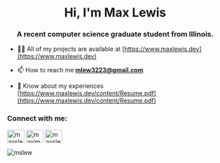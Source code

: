 <h1 align="center">Hi, I'm Max Lewis</h1>
<h3 align="center">A recent computer science graduate student from Illinois.</h3>

- 👨‍💻 All of my projects are available at [https://www.maxlewis.dev](https://www.maxlewis.dev)

- 📫 How to reach me **mlew3223@gmail.com**

- 📄 Know about my experiences [https://www.maxlewis.dev/content/Resume.pdf](https://www.maxlewis.dev/content/Resume.pdf)

<h3 align="left">Connect with me:</h3>
<p align="left">
<a href="https://twitter.com/maxslewis" target="blank"><img align="center" src="https://raw.githubusercontent.com/rahuldkjain/github-profile-readme-generator/master/src/images/icons/Social/twitter.svg" alt="maxslewis" height="30" width="40" /></a>
<a href="https://linkedin.com/in/maximuslewis" target="blank"><img align="center" src="https://raw.githubusercontent.com/rahuldkjain/github-profile-readme-generator/master/src/images/icons/Social/linked-in-alt.svg" alt="maximuslewis" height="30" width="40" /></a>
<a href="https://instagram.com/maxslewis" target="blank"><img align="center" src="https://raw.githubusercontent.com/rahuldkjain/github-profile-readme-generator/master/src/images/icons/Social/instagram.svg" alt="maxslewis" height="30" width="40" /></a>
</p>

<p><img align="center" src="https://github-readme-stats.vercel.app/api/top-langs?username=mslew&show_icons=true&locale=en&layout=compact" alt="mslew" /></p>

